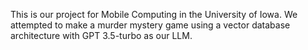 This is our project for Mobile Computing in the University of Iowa. 
We attempted to make a murder mystery game using a vector database architecture with GPT 3.5-turbo as our LLM.

